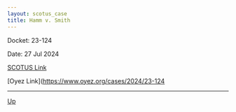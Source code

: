 ```yaml
---
layout: scotus_case
title: Hamm v. Smith
---
```


Docket: 23-124

Date: 27 Jul 2024

[SCOTUS Link](https://www.supremecourt.gov/opinions/23pdf/603us1r51_1b8e.pdf)

[Oyez Link](https://www.oyez.org/cases/2024/23-124

---

[Up](./README.md)